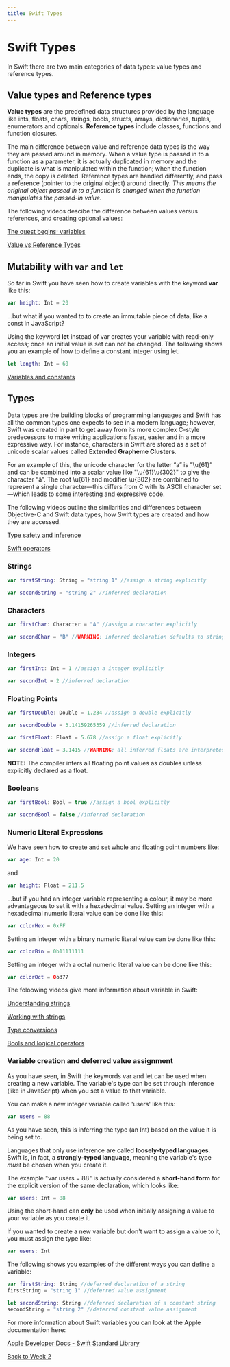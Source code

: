```yaml
---
title: Swift Types
---
```


# Swift Types

In Swift there are two main categories of data types: value types and reference types.

## Value types and Reference types

**Value types** are the predefined data structures provided by the language like ints, floats, chars, strings, bools, structs, arrays, dictionaries, tuples, enumerators and optionals. **Reference types** include classes, functions and function closures.

The main difference between value and reference data types is the way they are passed around in memory. When a value type is passed in to a function as a parameter, it is actually duplicated in memory and the duplicate is what is manipulated within the function; when the function ends, the copy is deleted. Reference types are handled differently, and pass a reference (pointer to the original object) around directly. *This means the original object passed in to a function is changed when the function manipulates the passed-in value.*

The following videos descibe the difference between values versus references, and creating optional values:

[The quest begins: variables <Badge text='Linkedin Learning'/>](https://www.linkedin.com/learning/swift-5-essential-training/the-quest-begins-variables?u=2199673)

[Value vs Reference Types <Badge text='Linkedin Learning'/>](https://www.linkedin.com/learning/swift-5-essential-training/value-vs-reference-types?u=2199673)

## Mutability with `var` and `let`

So far in Swift you have seen how to create variables with the keyword **var** like this:

```swift
var height: Int = 20
```

...but what if you wanted to to create an immutable piece of data, like a const in JavaScript?

Using the keyword **let** instead of var creates your variable with read-only access; once an initial value is set can not be changed. The following shows you an example of how to define a constant integer using let.

```swift
let length: Int = 60
```

[Variables and constants <Badge text='Linkedin Learning'/>](https://www.linkedin.com/learning/swift-5-essential-training/variables-and-constants?u=2199673)

## Types

Data types are the building blocks of programming languages and Swift has all the common types one expects to see in a modern language; however, Swift was created in part to get away from its more complex C-style predecessors to make writing applications faster, easier and in a more expressive way. For instance, characters in Swift are stored as a set of unicode scalar values called **Extended Grapheme Clusters**.

For an example of this, the unicode character for the letter “a” is "\u{61}” and can be combined into a scalar value like "\u{61}\u{302}" to give the character “â”. The root \u{61} and modifier \u{302} are combined to represent a single character—this differs from C with its ASCII character set—which leads to some interesting and expressive code.

The following videos outline the similarities and differences between Objective-C and Swift data types, how Swift types are created and how they are accessed.

[Type safety and inference <Badge text='Linkedin Learning'/>](https://www.linkedin.com/learning/swift-5-essential-training/type-safety-and-inference?u=2199673)

[Swift operators <Badge text='Linkedin Learning'/>](https://www.linkedin.com/learning/swift-5-essential-training/swift-operators?u=2199673)

### Strings

```swift
var firstString: String = "string 1" //assign a string explicitly

var secondString = "string 2" //inferred declaration
```

### Characters

```swift
var firstChar: Character = "A" //assign a character explicitly

var secondChar = "B" //WARNING: inferred declaration defaults to string
```

### Integers

```swift
var firstInt: Int = 1 //assign a integer explicitly

var secondInt = 2 //inferred declaration
```

### Floating Points

```swift
var firstDouble: Double = 1.234 //assign a double explicitly

var secondDouble = 3.14159265359 //inferred declaration
```

```swift
var firstFloat: Float = 5.678 //assign a float explicitly

var secondFloat = 3.1415 //WARNING: all inferred floats are interpreted as doubles
```

**NOTE:** The compiler infers all floating point values as doubles unless explicitly declared as a float.

### Booleans

```swift
var firstBool: Bool = true //assign a bool explicitly

var secondBool = false //inferred declaration
```

### Numeric Literal Expressions

We have seen how to create and set whole and floating point numbers like:

```swift
var age: Int = 20
```

and

```swift
var height: Float = 211.5
```

...but if you had an integer variable representing a colour, it may be more advantageous to set it with a hexadecimal value. Setting an integer with a hexadecimal numeric literal value can be done like this:

```swift
var colorHex = 0xFF
```

Setting an integer with a binary numeric literal value can be done like this:

```swift
var colorBin = 0b11111111
```

Setting an integer with a octal numeric literal value can be done like this:

```swift
var colorOct = 0o377
```

The foloowing videos give more information about variable in Swift:

[Understanding strings <Badge text='Linkedin Learning'/>](https://www.linkedin.com/learning/swift-5-essential-training/understanding-strings?u=2199673)

[Working with strings <Badge text='Linkedin Learning'/>](https://www.linkedin.com/learning/swift-5-essential-training/working-with-strings?u=2199673)

[Type conversions <Badge text='Linkedin Learning'/>](https://www.linkedin.com/learning/swift-5-essential-training/type-conversions?u=2199673)

[Bools and logical operators <Badge text='Linkedin Learning'/>](https://www.linkedin.com/learning/swift-5-essential-training/bools-and-logical-operators?u=2199673)

### Variable creation and deferred value assignment

As you have seen, in Swift the keywords var and let can be used when creating a new variable. The variable's type can be set through inference (like in JavaScript) when you set a value to that variable.

You can make a new integer variable called 'users' like this:

```swift
var users = 88
```

As you have seen, this is inferring the type (an Int) based on the value it is being set to.

Languages that only use inference are called **loosely-typed languages**. Swift is, in fact, a **strongly-typed language**, meaning the variable's type *must* be chosen when you create it.

The example "var users = 88" is actually considered a **short-hand form** for the explicit version of the same declaration, which looks like:

```swift
var users: Int = 88
```

Using the short-hand can **only** be used when initially assigning a value to your variable as you create it.

If you wanted to create a new variable but don't want to assign a value to it, you must assign the type like:

```swift
var users: Int
```

The following shows you examples of the different ways you can define a variable:

```swift
var firstString: String //deferred declaration of a string
firstString = "string 1" //deferred value assignment

let secondString: String //deferred declaration of a constant string
secondString = "string 2" //deferred constant value assignment
```

For more information about Swift variables you can look at the Apple documentation here:

[Apple Developer Docs - Swift Standard Library](https://developer.apple.com/documentation/swift/swift_standard_library)

[Back to Week 2](./index.md#during-class)